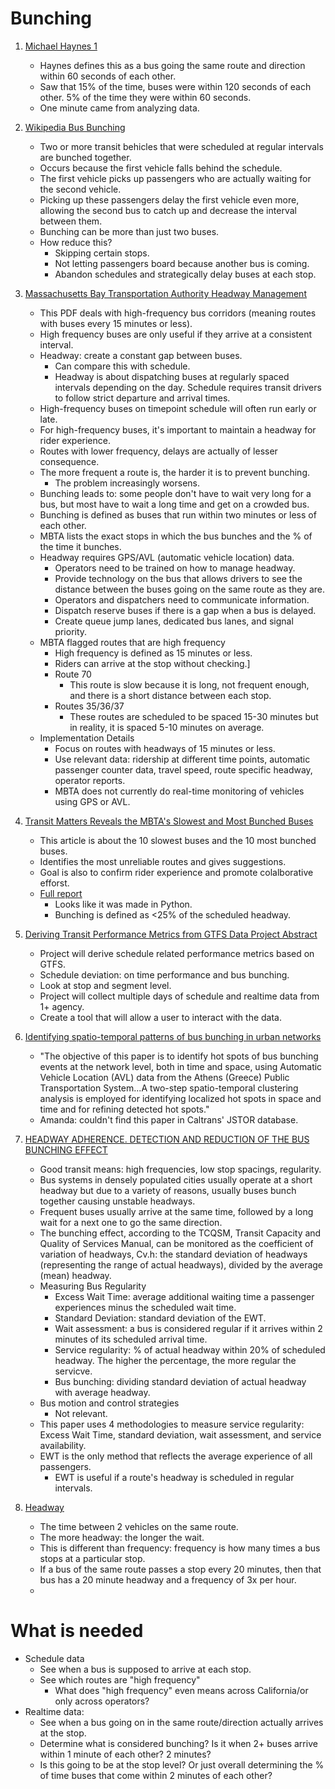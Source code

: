 # Bunching
1. [Michael Haynes 1](https://www.linkedin.com/pulse/bus-bunching-trm-post-15-michael-haynes)
    * Haynes defines this as a bus going the same route and direction within 60 seconds of each other.
    * Saw that 15% of the time, buses were within 120 seconds of each other. 5% of the time they were within 60 seconds.
    * One minute came from analyzing data. 

2. [Wikipedia Bus Bunching](https://en.wikipedia.org/wiki/Bus_bunching)
    * Two or more transit behicles that were scheduled at regular intervals are bunched together.
    * Occurs because the first vehicle falls behind the schedule.
    * The first vehicle picks up passengers who are actually waiting for the second vehicle.
    * Picking up these passengers delay the first vehicle even more, allowing the second bus to catch up and decrease the interval between them.
    * Bunching can be more than just two buses.
    * How reduce this?
        * Skipping certain stops.
        * Not letting passengers board because another bus is coming.
        * Abandon schedules and strategically delay buses at each stop.
        
3. [Massachusetts Bay Transportation Authority Headway Management](https://static1.squarespace.com/static/533b9a24e4b01d79d0ae4376/t/645e82de1f570b31497c44dc/1683915486889/TransitMatters-Headwaymanagement.pdf)
    * This PDF deals with high-frequency bus corridors (meaning routes with buses every 15 minutes or less).
    * High frequency buses are only useful if they arrive at a consistent interval. 
    * Headway: create a constant gap between buses. 
        * Can compare this with schedule.
        * Headway is about dispatching buses at regularly spaced intervals depending on the day. Schedule requires transit drivers to follow strict departure and arrival times. 
    * High-frequency buses on timepoint schedule will often run early or late.
    * For high-frequency buses, it's important to maintain a headway for rider experience.
    * Routes with lower frequency, delays are actually of lesser consequence. 
    * The more frequent a route is, the harder it is to prevent bunching. 
        * The problem increasingly worsens.
    * Bunching leads to: some people don't have to wait very long for a bus, but most have to wait a long time and get on a crowded bus.
    * Bunching is defined as buses that run within two minutes or less of each other.
    * MBTA lists the exact stops in which the bus bunches and the % of the time it bunches.
    * Headway requires GPS/AVL (automatic vehicle location) data.
        * Operators need to be trained on how to manage headway.
        * Provide technology on the bus that allows drivers to see the distance between the buses going on the same route as they are.
        * Operators and dispatchers need to communicate information.
        * Dispatch reserve buses if there is a gap when a bus is delayed.
        * Create queue jump lanes, dedicated bus lanes, and signal priority.
     * MBTA flagged routes that are high frequency
          * High frequency is defined as 15 minutes or less. 
          * Riders can arrive at the stop without checking.]
          * Route 70
              * This route is slow because it is long, not frequent enough, and there is a short distance between each stop.
          * Routes 35/36/37
              * These routes are scheduled to be spaced 15-30 minutes but in reality, it is spaced 5-10 minutes on average.  
    * Implementation Details
        * Focus on routes with headways of 15 minutes or less.
        * Use relevant data: ridership at different time points, automatic passenger counter data, travel speed, route specific headway, operator reports.
        * MBTA does not currently do real-time monitoring of vehicles using GPS or AVL. 
        
4. [Transit Matters Reveals the MBTA's Slowest and Most Bunched Buses](https://transitmatters.org/blog/reveal-mbtas-slowest-most-bunched-bus)
    * This article is about the 10 slowest buses and the 10 most bunched buses.
    * Identifies the most unreliable routes and gives suggestions.
    * Goal is also to confirm rider experience and promote colalborative efforst.
    * [Full report](https://static1.squarespace.com/static/533b9a24e4b01d79d0ae4376/t/6617ec40675223398aac12bf/1712843871514/TransitMatters-Bus-Bunching-Reports-Oct-2023)
        * Looks like it was made in Python.
        * Bunching is defined as <25% of the scheduled headway.

5. [Deriving Transit Performance Metrics from GTFS Data
Project Abstract](https://www.morgan.edu/national-transportation-center/the-smarter-center-(2023-2029)/research/deriving-transit-performance-metrics-from-gtfs-data)
    * Project will derive schedule related performance metrics based on GTFS.
    * Schedule deviation: on time performance and bus bunching. 
    * Look at stop and segment level.
    * Project will collect multiple days of schedule and realtime data from 1+ agency. 
    * Create a tool that will allow a user to interact with the data.

6. [Identifying spatio-temporal patterns of bus bunching in urban networks](https://www.tandfonline.com/doi/full/10.1080/15472450.2020.1722949?scroll=top&needAccess=true)
    * "The objective of this paper is to identify hot spots of bus bunching events at the network level, both in time and space, using Automatic Vehicle Location (AVL) data from the Athens (Greece) Public Transportation System...A two-step spatio-temporal clustering analysis is employed for identifying localized hot spots in space and time and for refining detected hot spots."
    * Amanda: couldn't find this paper in Caltrans' JSTOR database.

7. [HEADWAY ADHERENCE. DETECTION AND REDUCTION OF THE BUS BUNCHING EFFECT](https://aetransport.org/public/downloads/Bv7HG/4816-57cd5cc05c897.pdf)
    * Good transit means: high frequencies, low stop spacings, regularity.
    * Bus systems in densely populated cities usually operate at a short headway but due to a variety of reasons, usually buses bunch together causing unstable headways. 
    * Frequent buses usually arrive at the same time, followed by a long wait for a next one to go the same direction.
    * The bunching effect, according to the TCQSM, Transit Capacity
and Quality of Services Manual, can be monitored as the coefficient of
variation of headways, Cv.h: the standard deviation of headways (representing
the range of actual headways), divided by the average (mean) headway.
    * Measuring Bus Regularity
        * Excess Wait Time: average additional waiting time a passenger experiences minus the scheduled wait time.
        * Standard Deviation: standard deviation of the EWT.
        * Wait assessment: a bus is considered regular if it arrives within 2 minutes of its scheduled arrival time. 
        * Service regularity: % of actual headway within 20% of scheduled headway. The higher the percentage, the more regular the servicve.
        * Bus bunching: dividing standard deviation of actual headway with average headway.
    * Bus motion and control strategies
        * Not relevant.
     * This paper uses 4 methodologies to measure service regularity: Excess Wait Time, standard deviation, wait assessment, and service availability.
     * EWT is the only method that reflects the average experience of all passengers.
         * EWT is useful if a route's headway is scheduled in regular intervals.
         
8. [Headway](https://www.uitp.org/news/what-is-bus-headway-and-how-it-impacts-public-transport-quality/)
    * The time between 2 vehicles on the same route.
    * The more headway: the longer the wait.
    * This is different than frequency: frequency is how many times a bus stops at a particular stop.
    * If a bus of the same route passes a stop every 20 minutes, then that bus has a 20 minute headway and a frequency of 3x per hour.
    * 
    
# What is needed
* Schedule data
    * See when a bus is supposed to arrive at each stop.
    * See which routes are "high frequency"
        * What does "high frequency" even means across California/or only across operators?
* Realtime data: 
    * See when a bus going on in the same route/direction actually arrives at the stop.
    * Determine what is considered bunching? Is it when 2+ buses arrive within 1 minute of each other? 2 minutes? 
    * Is this going to be at the stop level? Or just overall determining the % of time buses that come within 2 minutes of each other? 